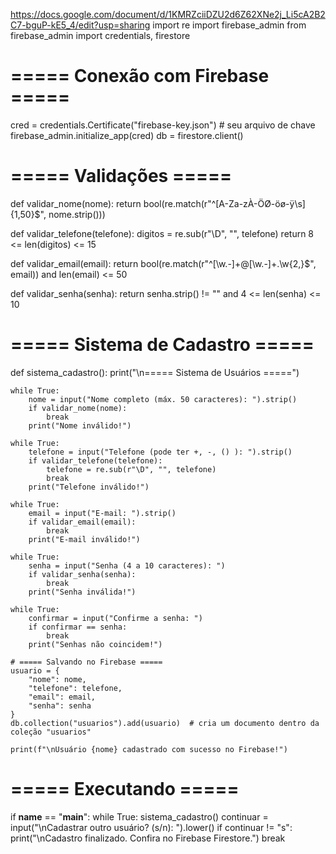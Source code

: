 https://docs.google.com/document/d/1KMRZciiDZU2d6Z62XNe2j_Li5cA2B2C7-bguP-kE5_4/edit?usp=sharing
import re
import firebase_admin
from firebase_admin import credentials, firestore

# ===== Conexão com Firebase =====
cred = credentials.Certificate("firebase-key.json")  # seu arquivo de chave
firebase_admin.initialize_app(cred)
db = firestore.client()

# ===== Validações =====
def validar_nome(nome):
    return bool(re.match(r"^[A-Za-zÀ-ÖØ-öø-ÿ\s]{1,50}$", nome.strip()))

def validar_telefone(telefone):
    digitos = re.sub(r"\D", "", telefone)
    return 8 <= len(digitos) <= 15

def validar_email(email):
    return bool(re.match(r"^[\w\.-]+@[\w\.-]+\.\w{2,}$", email)) and len(email) <= 50

def validar_senha(senha):
    return senha.strip() != "" and 4 <= len(senha) <= 10

# ===== Sistema de Cadastro =====
def sistema_cadastro():
    print("\n===== Sistema de Usuários =====")
    
    while True:
        nome = input("Nome completo (máx. 50 caracteres): ").strip()
        if validar_nome(nome):
            break
        print("Nome inválido!")

    while True:
        telefone = input("Telefone (pode ter +, -, () ): ").strip()
        if validar_telefone(telefone):
            telefone = re.sub(r"\D", "", telefone)
            break
        print("Telefone inválido!")

    while True:
        email = input("E-mail: ").strip()
        if validar_email(email):
            break
        print("E-mail inválido!")

    while True:
        senha = input("Senha (4 a 10 caracteres): ")
        if validar_senha(senha):
            break
        print("Senha inválida!")

    while True:
        confirmar = input("Confirme a senha: ")
        if confirmar == senha:
            break
        print("Senhas não coincidem!")

    # ===== Salvando no Firebase =====
    usuario = {
        "nome": nome,
        "telefone": telefone,
        "email": email,
        "senha": senha
    }
    db.collection("usuarios").add(usuario)  # cria um documento dentro da coleção "usuarios"

    print(f"\nUsuário {nome} cadastrado com sucesso no Firebase!")

# ===== Executando =====
if __name__ == "__main__":
    while True:
        sistema_cadastro()
        continuar = input("\nCadastrar outro usuário? (s/n): ").lower()
        if continuar != "s":
            print("\nCadastro finalizado. Confira no Firebase Firestore.")
            break
